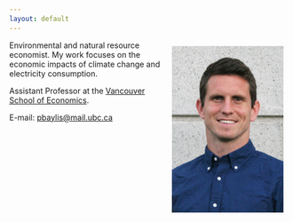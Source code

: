 ```yaml
---
layout: default
---
```


<a href="assets/img/smiling_dbgranite.jpg"><img src="assets/img/smiling_dbgranite.jpg" alt="headshot" height="300px" class="shadow" style="float:right; margin:10px 10px 10px 10px;" /></a>

Environmental and natural resource economist. My work focuses on the economic impacts of climate change and electricity consumption.

Assistant Professor at the [Vancouver School of Economics](http://economics.ubc.ca/). <!--Formerly, postdoctoral fellow at the [Stanford Center on Food Security and the Environment](http://fse.fsi.stanford.edu/) and Ph.D. student in [Agricultural and Resource Economics at UC-Berkeley](http://areweb.berkeley.edu).-->

E-mail: <a href="mailto:pbaylis@mail.ubc.ca">pbaylis@mail.ubc.ca</a>
